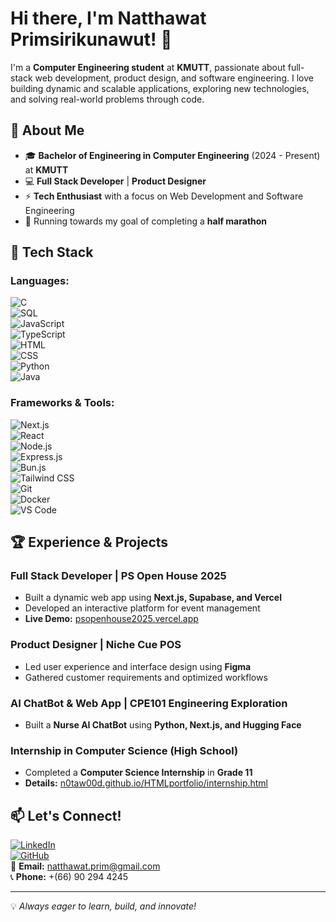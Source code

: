 # Hi there, I'm Natthawat Primsirikunawut! 👋

I'm a **Computer Engineering student** at **KMUTT**, passionate about full-stack web development, product design, and software engineering. I love building dynamic and scalable applications, exploring new technologies, and solving real-world problems through code.

## 🚀 About Me
- 🎓 **Bachelor of Engineering in Computer Engineering** (2024 - Present) at **KMUTT**
- 💻 **Full Stack Developer** | **Product Designer**
- ⚡ **Tech Enthusiast** with a focus on Web Development and Software Engineering
- 🏃 Running towards my goal of completing a **half marathon**

## 🔧 Tech Stack
### **Languages:**  
![C](https://img.shields.io/badge/-C-blue?style=flat&logo=c&logoColor=white)  
![SQL](https://img.shields.io/badge/-SQL-lightgray?style=flat&logo=postgresql&logoColor=black)  
![JavaScript](https://img.shields.io/badge/-JavaScript-yellow?style=flat&logo=javascript&logoColor=black)  
![TypeScript](https://img.shields.io/badge/-TypeScript-blue?style=flat&logo=typescript&logoColor=white)  
![HTML](https://img.shields.io/badge/-HTML-orange?style=flat&logo=html5&logoColor=white)  
![CSS](https://img.shields.io/badge/-CSS-blue?style=flat&logo=css3&logoColor=white)  
![Python](https://img.shields.io/badge/-Python-blue?style=flat&logo=python&logoColor=white)  
![Java](https://img.shields.io/badge/-Java-red?style=flat&logo=java&logoColor=white)  

### **Frameworks & Tools:**  
![Next.js](https://img.shields.io/badge/-Next.js-black?style=flat&logo=next.js&logoColor=white)  
![React](https://img.shields.io/badge/-React-blue?style=flat&logo=react&logoColor=white)  
![Node.js](https://img.shields.io/badge/-Node.js-green?style=flat&logo=node.js&logoColor=white)  
![Express.js](https://img.shields.io/badge/-Express.js-black?style=flat&logo=express&logoColor=white)  
![Bun.js](https://img.shields.io/badge/-Bun.js-black?style=flat&logo=bun&logoColor=white)  
![Tailwind CSS](https://img.shields.io/badge/-Tailwind_CSS-blue?style=flat&logo=tailwind-css&logoColor=white)  
![Git](https://img.shields.io/badge/-Git-orange?style=flat&logo=git&logoColor=white)  
![Docker](https://img.shields.io/badge/-Docker-blue?style=flat&logo=docker&logoColor=white)  
![VS Code](https://img.shields.io/badge/-VS_Code-blue?style=flat&logo=visual-studio-code&logoColor=white)  

## 🏆 Experience & Projects
### **Full Stack Developer** | PS Open House 2025
- Built a dynamic web app using **Next.js, Supabase, and Vercel**
- Developed an interactive platform for event management
- **Live Demo:** [psopenhouse2025.vercel.app](https://psopenhouse2025.vercel.app)

### **Product Designer** | Niche Cue POS
- Led user experience and interface design using **Figma**
- Gathered customer requirements and optimized workflows

### **AI ChatBot & Web App** | CPE101 Engineering Exploration
- Built a **Nurse AI ChatBot** using **Python, Next.js, and Hugging Face**

### **Internship in Computer Science (High School)**
- Completed a **Computer Science Internship** in **Grade 11**
- **Details:** [n0taw00d.github.io/HTMLportfolio/internship.html](https://n0taw00d.github.io/HTMLportfolio/internship.html)

## 📫 Let's Connect!
[![LinkedIn](https://img.shields.io/badge/-LinkedIn-blue?style=flat&logo=linkedin&logoColor=white)](https://linkedin.com/in/natthawat-prim)  
[![GitHub](https://img.shields.io/badge/-GitHub-black?style=flat&logo=github&logoColor=white)](https://github.com/N0TAW00D)  
📧 **Email:** natthawat.prim@gmail.com  
📞 **Phone:** +(66) 90 294 4245  

---
💡 *Always eager to learn, build, and innovate!*
